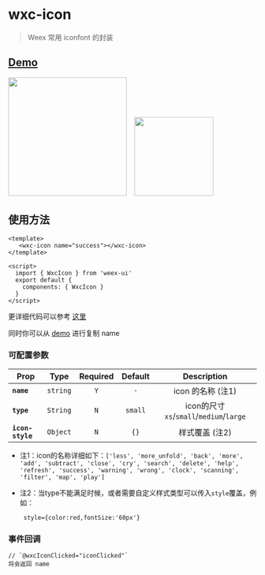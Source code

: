 # wxc-icon

> Weex 常用 iconfont 的封装

## [Demo](https://h5.m.taobao.com/trip/wx-detection-demo/icon/index.html?_wx_tpl=https%3A%2F%2Fh5.m.taobao.com%2Ftrip%2Fwx-detection-demo%2Ficon%2Findex.weex.js)

<img src="https://img.alicdn.com/tfs/TB1o3jDj_nI8KJjy0FfXXcdoVXa-562-1000.gif" width="240"/>&nbsp;&nbsp;&nbsp;&nbsp;<img src="https://img.alicdn.com/tfs/TB1_4S1j8TH8KJjy0FiXXcRsXXa-200-200.png" width="160"/>

## 使用方法

```vue
<template>
   <wxc-icon name="success"></wxc-icon>
</template>

<script>
  import { WxcIcon } from 'weex-ui'
  export default {
    components: { WxcIcon }
  }
</script>

```
更详细代码可以参考 [这里](https://github.com/alibaba/weex-ui/blob/master/icon/loading/index.vue)

同时你可以从 [demo](https://h5.m.taobao.com/trip/wx-detection-demo/icon/index.html?_wx_tpl=https%3A%2F%2Fh5.m.taobao.com%2Ftrip%2Fwx-detection-demo%2Ficon%2Findex.weex.js) 进行复制 name

### 可配置参数
| Prop | Type | Required | Default | Description |
| ---- |:----:|:---:|:-------:| :----------:|
| **`name`** | `string` | `Y` | `-` | icon 的名称 (注1)|
| **`type`** | `String` | `N` | `small` | icon的尺寸 `xs`/`small`/`medium`/`large`|
| **`icon-style`** | `Object` | `N` | `{}` |样式覆盖 (注2)|

- 注1：icon的名称详细如下：`['less', 'more_unfold', 'back', 'more', 'add', 'subtract', 'close', 'cry', 'search', 'delete', 'help', 'refresh', 'success', 'warning', 'wrong', 'clock', 'scanning', 'filter', 'map', 'play']`
- 注2：当type不能满足时候，或者需要自定义样式类型可以传入`style`覆盖，例如：

    ```
     style={color:red,fontSize:'60px'}
    ```

### 事件回调

```
// `@wxcIconClicked="iconClicked"`
将会返回 name
```
